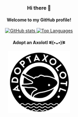 
<div align="center">

<h3>Hi there 👋</h3>

<h4>Welcome to my GitHub profile!</h4>

<!--
**edgarrmondragon/edgarrmondragon** is a ✨ _special_ ✨ repository because its `README.md` (this file) appears on your GitHub profile.

Here are some ideas to get you started:

- 🔭 I’m currently working on ...
- 🌱 I’m currently learning ...
- 👯 I’m looking to collaborate on ...
- 🤔 I’m looking for help with ...
- 💬 Ask me about ...
- 📫 How to reach me: ...
- 😄 Pronouns: ...
- ⚡ Fun fact: ...
-->

<a href="https://github.com/edgarrmondragon">
    <img src="https://github-readme-stats.vercel.app/api?username=edgarrmondragon&theme=dark&show_icons=true" alt="GitHub stats">
</a>

<a href="https://github.com/edgarrmondragon">
    <img src="https://github-readme-stats.vercel.app/api/top-langs/?username=edgarrmondragon&hide=TeX&layout=compact&theme=dark" alt="Top Languages">
</a>

<h4>Adopt an Axolotl ᓬ(•ᴗ•)ᕒ</h4>

<a href="https://www.ib.unam.mx/ib/adopta-axolotl/">
    <img src="img/Logo-Adoptaxolotl.png" alt="Adopt an Axolotl" width="200">
</a>

</div>
